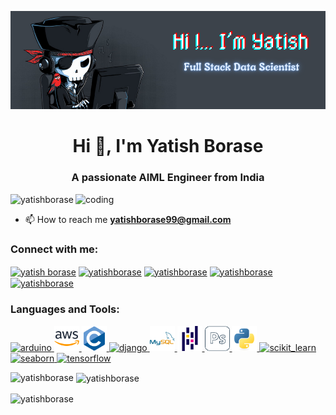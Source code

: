 ![edge](https://github.com/YatishBorase/YatishBorase/blob/main/Add%20a%20subheading%20(1).png)
<h1 align="center">Hi 👋, I'm Yatish Borase</h1>
<h3 align="center">A passionate AIML Engineer from India</h3>

<img align="right" alt="coding" width="400" src="![image](https://github.com/user-attachments/assets/4b80621b-882c-4097-a6bb-1f22b2e3dceb)">


<p align="left"> <img src="https://komarev.com/ghpvc/?username=yatishborase&label=Profile%20views&color=0e75b6&style=flat" alt="yatishborase" /> </p>


- 📫 How to reach me **yatishborase99@gmail.com**



<h3 align="left">Connect with me:</h3>
<p align="left">
<a href="https://linkedin.com/in/yatish borase" target="blank"><img align="center" src="https://raw.githubusercontent.com/rahuldkjain/github-profile-readme-generator/master/src/images/icons/Social/linked-in-alt.svg" alt="yatish borase" height="30" width="40" /></a>
<a href="https://fb.com/yatishborase" target="blank"><img align="center" src="https://raw.githubusercontent.com/rahuldkjain/github-profile-readme-generator/master/src/images/icons/Social/facebook.svg" alt="yatishborase" height="30" width="40" /></a>
<a href="https://instagram.com/yatishborase" target="blank"><img align="center" src="https://raw.githubusercontent.com/rahuldkjain/github-profile-readme-generator/master/src/images/icons/Social/instagram.svg" alt="yatishborase" height="30" width="40" /></a>
<a href="https://www.hackerrank.com/yatishborase" target="blank"><img align="center" src="https://raw.githubusercontent.com/rahuldkjain/github-profile-readme-generator/master/src/images/icons/Social/hackerrank.svg" alt="yatishborase" height="30" width="40" /></a>
<a href="https://www.leetcode.com/yatishborase" target="blank"><img align="center" src="https://raw.githubusercontent.com/rahuldkjain/github-profile-readme-generator/master/src/images/icons/Social/leet-code.svg" alt="yatishborase" height="30" width="40" /></a>
</p>

<h3 align="left">Languages and Tools:</h3>
<p align="left"> <a href="https://www.arduino.cc/" target="_blank" rel="noreferrer"> <img src="https://cdn.worldvectorlogo.com/logos/arduino-1.svg" alt="arduino" width="40" height="40"/> </a> <a href="https://aws.amazon.com" target="_blank" rel="noreferrer"> <img src="https://raw.githubusercontent.com/devicons/devicon/master/icons/amazonwebservices/amazonwebservices-original-wordmark.svg" alt="aws" width="40" height="40"/> </a> <a href="https://www.cprogramming.com/" target="_blank" rel="noreferrer"> <img src="https://raw.githubusercontent.com/devicons/devicon/master/icons/c/c-original.svg" alt="c" width="40" height="40"/> </a> <a href="https://www.djangoproject.com/" target="_blank" rel="noreferrer"> <img src="https://cdn.worldvectorlogo.com/logos/django.svg" alt="django" width="40" height="40"/> </a> <a href="https://www.mysql.com/" target="_blank" rel="noreferrer"> <img src="https://raw.githubusercontent.com/devicons/devicon/master/icons/mysql/mysql-original-wordmark.svg" alt="mysql" width="40" height="40"/> </a> <a href="https://pandas.pydata.org/" target="_blank" rel="noreferrer"> <img src="https://raw.githubusercontent.com/devicons/devicon/2ae2a900d2f041da66e950e4d48052658d850630/icons/pandas/pandas-original.svg" alt="pandas" width="40" height="40"/> </a> <a href="https://www.photoshop.com/en" target="_blank" rel="noreferrer"> <img src="https://raw.githubusercontent.com/devicons/devicon/master/icons/photoshop/photoshop-line.svg" alt="photoshop" width="40" height="40"/> </a> <a href="https://www.python.org" target="_blank" rel="noreferrer"> <img src="https://raw.githubusercontent.com/devicons/devicon/master/icons/python/python-original.svg" alt="python" width="40" height="40"/> </a> <a href="https://scikit-learn.org/" target="_blank" rel="noreferrer"> <img src="https://upload.wikimedia.org/wikipedia/commons/0/05/Scikit_learn_logo_small.svg" alt="scikit_learn" width="40" height="40"/> </a> <a href="https://seaborn.pydata.org/" target="_blank" rel="noreferrer"> <img src="https://seaborn.pydata.org/_images/logo-mark-lightbg.svg" alt="seaborn" width="40" height="40"/> </a> <a href="https://www.tensorflow.org" target="_blank" rel="noreferrer"> <img src="https://www.vectorlogo.zone/logos/tensorflow/tensorflow-icon.svg" alt="tensorflow" width="40" height="40"/> </a> </p>

<p><img align="left" src="https://github-readme-stats.vercel.app/api/top-langs?username=yatishborase&show_icons=true&locale=en&layout=compact" alt="yatishborase" /></p>

<p>&nbsp;<img align="center" src="https://github-readme-stats.vercel.app/api?username=yatishborase&show_icons=true&locale=en" alt="yatishborase" /></p>

<p><img align="center" src="https://github-readme-streak-stats.herokuapp.com/?user=yatishborase&" alt="yatishborase" /></p>
